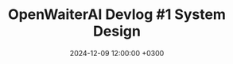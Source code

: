 ---
layout: post
title:  "OpenWaiterAI Devlog #1 System Design"
date:   2024-12-09 12:00:00 +0300
categories: ai openwaiterai
excerpt_separator: <!--more-->
---